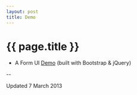 ```yaml
---
layout: post
title: Demo
---
```


{{ page.title }}
================

* A Form UI [Demo](http://jhkueh.github.com/demo-formUI-esc/index.html) (built with Bootstrap & jQuery)

--
<p class="meta">Updated 7 March 2013</p>